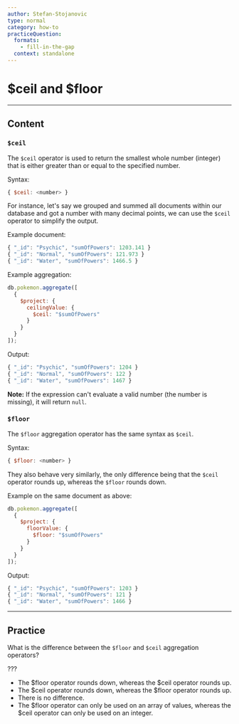 ```yaml
---
author: Stefan-Stojanovic
type: normal
category: how-to
practiceQuestion:
  formats:
    - fill-in-the-gap
  context: standalone
---
```


# $ceil and $floor


---

## Content

### `$ceil`

The `$ceil` operator is used to return the smallest whole number (integer) that is either greater than or equal to the specified number.

Syntax:

```javascript
{ $ceil: <number> }
```

For instance, let's say we grouped and summed all documents within our database and got a number with many decimal points, we can use the `$ceil` operator to simplify the output.

Example document:

```javascript
{ "_id": "Psychic", "sumOfPowers": 1203.141 }
{ "_id": "Normal", "sumOfPowers": 121.973 }
{ "_id": "Water", "sumOfPowers": 1466.5 }
```

Example aggregation:

```javascript
db.pokemon.aggregate([
  {
    $project: {
      ceilingValue: {
        $ceil: "$sumOfPowers"
      }
    }
  }
]);
```

Output:

```javascript
{ "_id": "Psychic", "sumOfPowers": 1204 }
{ "_id": "Normal", "sumOfPowers": 122 }
{ "_id": "Water", "sumOfPowers": 1467 }
```

**Note:** If the expression can't evaluate a valid number (the number is missing), it will return `null`.

### `$floor`

The `$floor` aggregation operator has the same syntax as `$ceil`.

Syntax:

```javascript
{ $floor: <number> }
```

They also behave very similarly, the only difference being that the `$ceil` operator rounds up, whereas the `$floor` rounds down.

Example on the same document as above:

```javascript
db.pokemon.aggregate([
  {
    $project: {
      floorValue: {
        $floor: "$sumOfPowers"
      }
    }
  }
]);
```

Output:

```javascript
{ "_id": "Psychic", "sumOfPowers": 1203 }
{ "_id": "Normal", "sumOfPowers": 121 }
{ "_id": "Water", "sumOfPowers": 1466 }
```


---

## Practice

What is the difference between the `$floor` and `$ceil` aggregation operators?

???

- The $floor operator rounds down, whereas the $ceil operator rounds up.
- The $ceil operator rounds down, whereas the $floor operator rounds up.
- There is no difference.
- The $floor operator can only be used on an array of values, whereas the $ceil operator can only be used on an integer.
